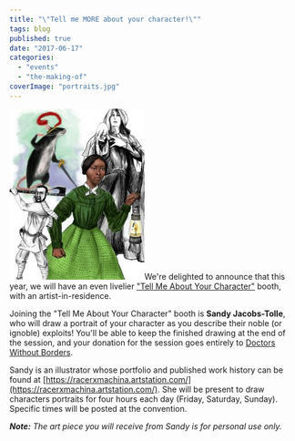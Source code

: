 ```yaml
---
title: "\"Tell me MORE about your character!\""
tags: blog
published: true
date: "2017-06-17"
categories: 
  - "events"
  - "the-making-of"
coverImage: "portraits.jpg"
---
```


![portraits](/images/portraits-237x300.jpg)We're delighted to announce that this year, we will have an even livelier ["Tell Me About Your Character"](http://www.bigbadcon.com/tell-me-about-your-character/) booth, with an artist-in-residence.

Joining the "Tell Me About Your Character" booth is **Sandy Jacobs-Tolle**, who will draw a portrait of your character as you describe their noble (or ignoble) exploits! You'll be able to keep the finished drawing at the end of the session, and your donation for the session goes entirely to [Doctors Without Borders](http://www.doctorswithoutborders.org/).

Sandy is an illustrator whose portfolio and published work history can be found at [https://racerxmachina.artstation.com/](https://racerxmachina.artstation.com/). She will be present to draw characters portraits for four hours each day (Friday, Saturday, Sunday). Specific times will be posted at the convention.

_**Note:** The art piece you will receive from Sandy is for personal use only._

